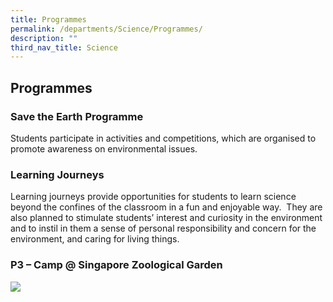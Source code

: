 ```yaml
---
title: Programmes
permalink: /departments/Science/Programmes/
description: ""
third_nav_title: Science
---
```

## Programmes 

### Save the Earth Programme 

Students participate in activities and competitions, which are organised to promote awareness on environmental issues.

### Learning Journeys

Learning journeys provide opportunities for students to learn science beyond the confines of the classroom in a fun and enjoyable way.  They are also planned to stimulate students’ interest and curiosity in the environment and to instil in them a sense of personal responsibility and concern for the environment, and caring for living things.

### P3 – Camp @ Singapore Zoological Garden

[![](https://www.mahabodhi.moe.edu.sg/programmes-6/science/programmes-2/)](https://www.mahabodhi.moe.edu.sg/wp-content/uploads/2016/12/p3-camp-2.jpg "p3-camp-2")

